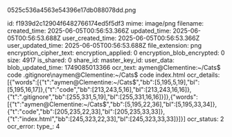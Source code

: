 0525c536a4563e54396e17db088078dd.png

id: f1939d2c12904f6482766174ed5f5df3
mime: image/png
filename: 
created_time: 2025-06-05T00:56:53.366Z
updated_time: 2025-06-05T00:56:53.688Z
user_created_time: 2025-06-05T00:56:53.366Z
user_updated_time: 2025-06-05T00:56:53.688Z
file_extension: png
encryption_cipher_text: 
encryption_applied: 0
encryption_blob_encrypted: 0
size: 4917
is_shared: 0
share_id: 
master_key_id: 
user_data: 
blob_updated_time: 1749085013366
ocr_text: aymen@Clementine:~/Cats$ code .gitignore\naymen@Clementine:~/Cats$ code index.html
ocr_details: [{"words":[{"t":"aymen@Clementine:~/Cats$","bb":[5,195,5,19],"bl":[5,195,16,17]},{"t":"code","bb":[213,243,5,16],"bl":[213,243,16,16]},{"t":".gitignore","bb":[255,331,5,19],"bl":[255,331,16,16]}]},{"words":[{"t":"aymen@Clementine:~/Cats$","bb":[5,195,22,36],"bl":[5,195,33,34]},{"t":"code","bb":[205,235,22,33],"bl":[205,235,33,33]},{"t":"index.html","bb":[245,323,22,33],"bl":[245,323,33,33]}]}]
ocr_status: 2
ocr_error: 
type_: 4